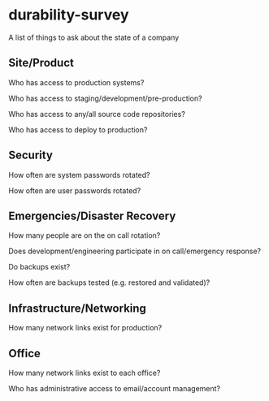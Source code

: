 # durability-survey
A list of things to ask about the state of a company

## Site/Product
Who has access to production systems?

Who has access to staging/development/pre-production?

Who has access to any/all source code repositories?

Who has access to deploy to production?

## Security
How often are system passwords rotated?

How often are user passwords rotated?

## Emergencies/Disaster Recovery
How many people are on the on call rotation?

Does development/engineering participate in on call/emergency response?

Do backups exist?

How often are backups tested (e.g. restored and validated)?

## Infrastructure/Networking
How many network links exist for production?

## Office
How many network links exist to each office?

Who has administrative access to email/account management?
